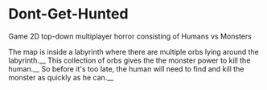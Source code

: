 # Dont-Get-Hunted
Game 2D top-down multiplayer horror consisting of Humans vs Monsters

The map is inside a labyrinth where there are multiple orbs lying around the labyrinth.__
This collection of orbs gives the the monster power to kill the human.__
So before it's too late, the human will need to find and kill the monster as quickly as he can.__
